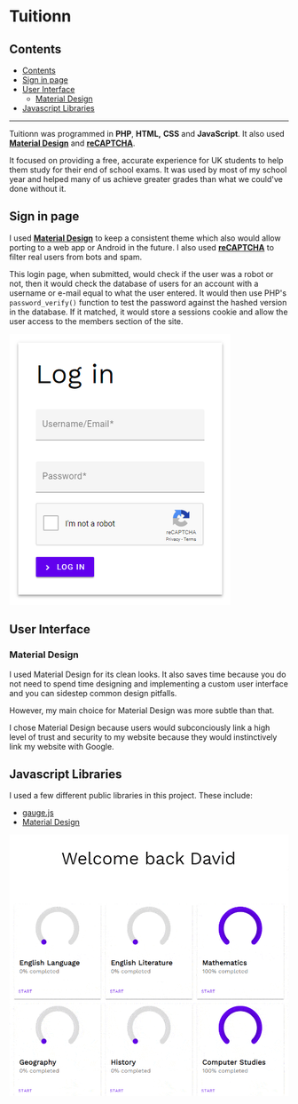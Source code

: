 # Tuitionn<!-- omit in TOC -->

## Contents

- [Contents](#contents)
- [Sign in page](#sign-in-page)
- [User Interface](#user-interface)
  - [Material Design](#material-design)
- [Javascript Libraries](#javascript-libraries)

---

Tuitionn was programmed in **PHP**, **HTML,** **CSS** and **JavaScript**. It also used **[Material Design](https://material.io/develop/web/)** and **[reCAPTCHA](https://developers.google.com/recaptcha/)**.

It focused on providing a free, accurate experience for UK students to help them study for their end of school exams. It was used by most of my school year and helped many of us achieve greater grades than what we could've done without it.

## Sign in page

I used **[Material Design](https://material.io/develop/web/)** to keep a consistent theme which also would allow porting to a web app or Android in the future. I also used **[reCAPTCHA](https://developers.google.com/recaptcha/)** to filter real users from bots and spam.

This login page, when submitted, would check if the user was a robot or not, then it would check the database of users for an account with a username or e-mail equal to what the user entered. It would then use PHP's `password_verify()` function to test the password against the hashed version in the database. If it matched, it would store a sessions cookie and allow the user access to the members section of the site.

![Login Page](/assets/img/tuitionn/login.png)

## User Interface

### Material Design

I used Material Design for its clean looks. It also saves time because you do not need to spend time designing and implementing a custom user interface and you can sidestep common design pitfalls.

However, my main choice for Material Design was more subtle than that.

I chose Material Design because users would subconciously link a high level of trust and security to my website because they would instinctively link my website with Google.

## Javascript Libraries

I used a few different public libraries in this project. These include:

- [gauge.js](https://github.com/bernii/gauge.js)
- [Material Design](https://github.com/material-components/material-components-web)

![Gauges](/assets/img/tuitionn/gauges.gif)
